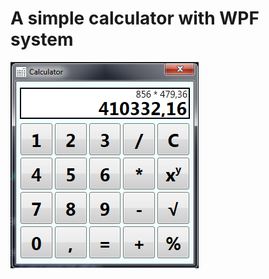 # A simple calculator with WPF system
![Иллюстрация к проекту](https://github.com/AntonRassadin/WPFCalculator/blob/master/Calculator/Image.PNG)
